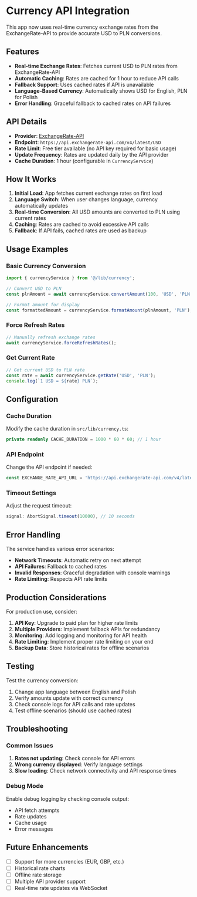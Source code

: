 # Currency API Integration

This app now uses real-time currency exchange rates from the ExchangeRate-API to provide accurate USD to PLN conversions.

## Features

- **Real-time Exchange Rates**: Fetches current USD to PLN rates from ExchangeRate-API
- **Automatic Caching**: Rates are cached for 1 hour to reduce API calls
- **Fallback Support**: Uses cached rates if API is unavailable
- **Language-Based Currency**: Automatically shows USD for English, PLN for Polish
- **Error Handling**: Graceful fallback to cached rates on API failures

## API Details

- **Provider**: [ExchangeRate-API](https://exchangerate-api.com/)
- **Endpoint**: `https://api.exchangerate-api.com/v4/latest/USD`
- **Rate Limit**: Free tier available (no API key required for basic usage)
- **Update Frequency**: Rates are updated daily by the API provider
- **Cache Duration**: 1 hour (configurable in `CurrencyService`)

## How It Works

1. **Initial Load**: App fetches current exchange rates on first load
2. **Language Switch**: When user changes language, currency automatically updates
3. **Real-time Conversion**: All USD amounts are converted to PLN using current rates
4. **Caching**: Rates are cached to avoid excessive API calls
5. **Fallback**: If API fails, cached rates are used as backup

## Usage Examples

### Basic Currency Conversion

```typescript
import { currencyService } from '@/lib/currency';

// Convert USD to PLN
const plnAmount = await currencyService.convertAmount(100, 'USD', 'PLN');

// Format amount for display
const formattedAmount = currencyService.formatAmount(plnAmount, 'PLN');
```

### Force Refresh Rates

```typescript
// Manually refresh exchange rates
await currencyService.forceRefreshRates();
```

### Get Current Rate

```typescript
// Get current USD to PLN rate
const rate = await currencyService.getRate('USD', 'PLN');
console.log(`1 USD = ${rate} PLN`);
```

## Configuration

### Cache Duration

Modify the cache duration in `src/lib/currency.ts`:

```typescript
private readonly CACHE_DURATION = 1000 * 60 * 60; // 1 hour
```

### API Endpoint

Change the API endpoint if needed:

```typescript
const EXCHANGE_RATE_API_URL = 'https://api.exchangerate-api.com/v4/latest/USD';
```

### Timeout Settings

Adjust the request timeout:

```typescript
signal: AbortSignal.timeout(10000), // 10 seconds
```

## Error Handling

The service handles various error scenarios:

- **Network Timeouts**: Automatic retry on next attempt
- **API Failures**: Fallback to cached rates
- **Invalid Responses**: Graceful degradation with console warnings
- **Rate Limiting**: Respects API rate limits

## Production Considerations

For production use, consider:

1. **API Key**: Upgrade to paid plan for higher rate limits
2. **Multiple Providers**: Implement fallback APIs for redundancy
3. **Monitoring**: Add logging and monitoring for API health
4. **Rate Limiting**: Implement proper rate limiting on your end
5. **Backup Data**: Store historical rates for offline scenarios

## Testing

Test the currency conversion:

1. Change app language between English and Polish
2. Verify amounts update with correct currency
3. Check console logs for API calls and rate updates
4. Test offline scenarios (should use cached rates)

## Troubleshooting

### Common Issues

1. **Rates not updating**: Check console for API errors
2. **Wrong currency displayed**: Verify language settings
3. **Slow loading**: Check network connectivity and API response times

### Debug Mode

Enable debug logging by checking console output:

- API fetch attempts
- Rate updates
- Cache usage
- Error messages

## Future Enhancements

- [ ] Support for more currencies (EUR, GBP, etc.)
- [ ] Historical rate charts
- [ ] Offline rate storage
- [ ] Multiple API provider support
- [ ] Real-time rate updates via WebSocket
